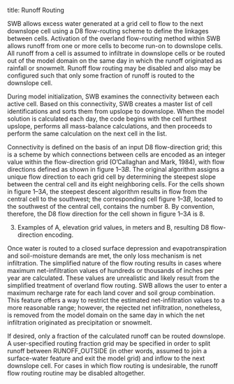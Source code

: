 title: Runoff Routing

SWB allows excess water generated at a grid cell to flow to the next
downslope cell using a D8 flow-routing scheme to define the linkages
between cells. Activation of the overland flow-routing method within SWB
allows runoff from one or more cells to become run-on to downslope
cells. All runoff from a cell is assumed to infiltrate in downslope
cells or be routed out of the model domain on the same day in which the
runoff originated as rainfall or snowmelt. Runoff flow routing may be
disabled and also may be configured such that only some fraction of
runoff is routed to the downslope cell.

During model initialization, SWB examines the connectivity between each
active cell. Based on this connectivity, SWB creates a master list of
cell identifications and sorts them from upslope to downslope. When the
model solution is calculated each day, the code begins with the cell
furthest upslope, performs all mass-balance calculations, and then
proceeds to perform the same calculation on the next cell in the list.

Connectivity is defined on the basis of an input D8 flow-direction grid;
this is a scheme by which connections between cells are encoded as an
integer value within the flow-direction grid (O’Callaghan and Mark,
1984), with flow directions defined as shown in figure 1–3*B*. The
original algorithm assigns a unique flow direction to each grid cell by
determining the steepest slope between the central cell and its eight
neighboring cells. For the cells shown in figure 1–3*A*, the steepest
descent algorithm results in flow from the central cell to the
southwest; the corresponding cell figure 1–3*B*, located to the
southwest of the central cell, contains the number 8. By convention,
therefore, the D8 flow direction for the cell shown in figure 1–3*A* is
8.

3.  Examples of A, elevation grid values, in meters and B, resulting D8
    flow-direction encoding.

Once water is routed to a closed surface depression and
evapotranspiration and soil-moisture demands are met, the only loss
mechanism is net infiltration. The simplified nature of the flow routing
results in cases where maximum net-infiltration values of hundreds or
thousands of inches per year are calculated. These values are
unrealistic and likely result from the simplified treatment of overland
flow routing. SWB allows the user to enter a maximum recharge rate for
each land cover and soil group combination. This feature offers a way to
restrict the estimated net-infiltration values to a more reasonable
range; however, the rejected net infiltration, nonetheless, is removed
from the model domain on the same day in which the net infiltration
originated as precipitation or snowmelt.

If desired, only a fraction of the calculated runoff can be routed
downslope. A user-specified routing fraction grid may be specified in
order to split runoff between RUNOFF\_OUTSIDE (in other words, assumed
to join a surface-water feature and exit the model grid) and inflow to
the next downslope cell. For cases in which flow routing is undesirable,
the runoff flow routing routine may be disabled altogether.
